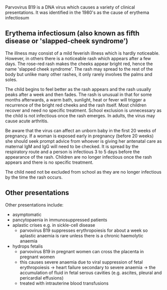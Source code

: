 Parvovirus B19 is a DNA virus which causes a variety of clinical presentations. It was identified in the 1980's as the cause of erythema infectiosum  
  
Erythema infectiosum (also known as fifth disease or 'slapped\-cheek syndrome')
-------------------------------------------------------------------------------

  
The illness may consist of a mild feverish illness which is hardly noticeable. However, in others there is a noticeable rash which appears after a few days. The rose\-red rash makes the cheeks appear bright red, hence the name 'slapped cheek syndrome'. The rash may spread to the rest of the body but unlike many other rashes, it only rarely involves the palms and soles.  
  
The child begins to feel better as the rash appears and the rash usually peaks after a week and then fades. The rash is unusual in that for some months afterwards, a warm bath, sunlight, heat or fever will trigger a recurrence of the bright red cheeks and the rash itself. Most children recover and need no specific treatment. School exclusion is unnecessary as the child is not infectious once the rash emerges. In adults, the virus may cause acute arthritis.  
  
Be aware that the virus can affect an unborn baby in the first 20 weeks of pregnancy. If a woman is exposed early in pregnancy (before 20 weeks) she should seek prompt advice from whoever is giving her antenatal care as maternal IgM and IgG will need to be checked. It is spread by the respiratory route and a person is infectious 3 to 5 days before the appearance of the rash. Children are no longer infectious once the rash appears and there is no specific treatment.  
  
The child need not be excluded from school as they are no longer infectious by the time the rash occurs.  
  
Other presentations
-------------------

  
Other presentations include:  
* asymptomatic
* pancytopaenia in immunosuppressed patients
* aplastic crises e.g. in sickle\-cell disease
	+ parvovirus B19 suppresses erythropoiesis for about a week so aplastic anaemia is rare unless there is a chronic haemolytic anaemia
* hydrops fetalis
	+ parvovirus B19 in pregnant women can cross the placenta in pregnant women
	+ this causes severe anaemia due to viral suppression of fetal erythropoiesis → heart failure secondary to severe anaemia → the accumulation of fluid in fetal serous cavities (e.g. ascites, pleural and pericardial effusions)
	+ treated with intrauterine blood transfusions
